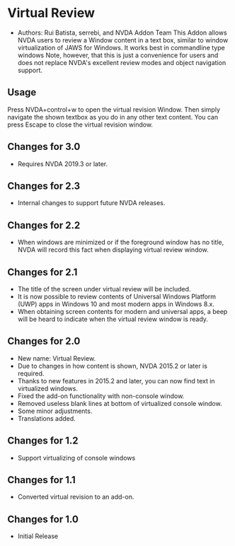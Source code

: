 # Virtual Review


* Authors: Rui Batista, serrebi,  and NVDA Addon Team
This Addon allows NVDA users to review a Window content in a text box, similar to window virtualization of JAWS for Windows. It works best in commandline type windows
Note, however, that this is just a convenience for users and does not replace NVDA's excellent review modes and object navigation support.


## Usage ##

Press NVDA+control+w to open the virtual revision Window.
Then simply navigate the shown textbox as you do in any other text content.
You can press Escape to close the virtual revision window.


## Changes for 3.0

* Requires NVDA 2019.3 or later.

## Changes for 2.3

* Internal changes to support future NVDA releases.

## Changes for 2.2

* When windows are minimized or if the foreground window has no title, NVDA will record this fact when displaying virtual review window.

## Changes for 2.1

* The title of the screen under virtual review will be included.
* It is now possible to review contents of Universal Windows Platform (UWP) apps in Windows 10 and most modern apps in Windows 8.x.
* When obtaining screen contents for modern and universal apps, a beep will be heard to indicate when the virtual review window is ready.

## Changes for 2.0

* New name: Virtual Review.
* Due to changes in how content is shown, NVDA 2015.2 or later is required.
* Thanks to new features in 2015.2 and later, you can now find text in virtualized windows.
* Fixed the add-on functionality with non-console window.
* Removed useless blank lines at bottom of virtualized console window.
* Some minor adjustments.
* Translations added.

## Changes for 1.2

* Support virtualizing of console windows

## Changes for 1.1

* Converted virtual revision to an add-on.

## Changes for 1.0

* Initial Release

[1]: https://github.com/ruifontes/virtualReview/releases/download/2024.03.24/virtualRevision-2024.03.24.nvda-addon
